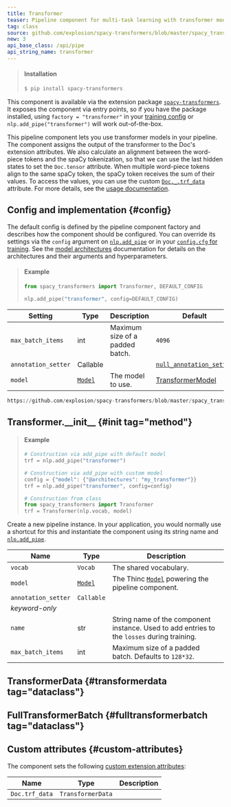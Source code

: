 ```yaml
---
title: Transformer
teaser: Pipeline component for multi-task learning with transformer models
tag: class
source: github.com/explosion/spacy-transformers/blob/master/spacy_transformers/pipeline_component.py
new: 3
api_base_class: /api/pipe
api_string_name: transformer
---
```


> #### Installation
>
> ```bash
> $ pip install spacy-transformers
> ```

<Infobox title="Important note" variant="warning">

This component is available via the extension package
[`spacy-transformers`](https://github.com/explosion/spacy-transformers). It
exposes the component via entry points, so if you have the package installed,
using `factory = "transformer"` in your
[training config](/usage/training#config) or `nlp.add_pipe("transformer")` will
work out-of-the-box.

</Infobox>

This pipeline component lets you use transformer models in your pipeline. The
component assigns the output of the transformer to the Doc's extension
attributes. We also calculate an alignment between the word-piece tokens and the
spaCy tokenization, so that we can use the last hidden states to set the
`Doc.tensor` attribute. When multiple word-piece tokens align to the same spaCy
token, the spaCy token receives the sum of their values. To access the values,
you can use the custom [`Doc._.trf_data`](#custom-attributes) attribute. For
more details, see the [usage documentation](/usage/transformers).

## Config and implementation {#config}

The default config is defined by the pipeline component factory and describes
how the component should be configured. You can override its settings via the
`config` argument on [`nlp.add_pipe`](/api/language#add_pipe) or in your
[`config.cfg` for training](/usage/training#config). See the
[model architectures](/api/architectures) documentation for details on the
architectures and their arguments and hyperparameters.

> #### Example
>
> ```python
> from spacy_transformers import Transformer, DEFAULT_CONFIG
>
> nlp.add_pipe("transformer", config=DEFAULT_CONFIG)
> ```

| Setting             | Type                                       | Description                     | Default                                                             |
| ------------------- | ------------------------------------------ | ------------------------------- | ------------------------------------------------------------------- |
| `max_batch_items`   | int                                        | Maximum size of a padded batch. | `4096`                                                              |
| `annotation_setter` | Callable                                   | <!-- TODO: -->                  | [`null_annotation_setter`](/api/transformer#null_annotation_setter) |
| `model`             | [`Model`](https://thinc.ai/docs/api-model) | The model to use.               | [TransformerModel](/api/architectures#TransformerModel)             |

```python
https://github.com/explosion/spacy-transformers/blob/master/spacy_transformers/pipeline_component.py
```

## Transformer.\_\_init\_\_ {#init tag="method"}

> #### Example
>
> ```python
> # Construction via add_pipe with default model
> trf = nlp.add_pipe("transformer")
>
> # Construction via add_pipe with custom model
> config = {"model": {"@architectures": "my_transformer"}}
> trf = nlp.add_pipe("transformer", config=config)
>
> # Construction from class
> from spacy_transformers import Transformer
> trf = Transformer(nlp.vocab, model)
> ```

Create a new pipeline instance. In your application, you would normally use a
shortcut for this and instantiate the component using its string name and
[`nlp.add_pipe`](/api/language#create_pipe).

| Name                | Type                                       | Description                                                                                 |
| ------------------- | ------------------------------------------ | ------------------------------------------------------------------------------------------- |
| `vocab`             | `Vocab`                                    | The shared vocabulary.                                                                      |
| `model`             | [`Model`](https://thinc.ai/docs/api-model) | The Thinc [`Model`](https://thinc.ai/docs/api-model) powering the pipeline component.       |
| `annotation_setter` | `Callable`                                 | <!-- TODO: -->                                                                              |
| _keyword-only_      |                                            |                                                                                             |
| `name`              | str                                        | String name of the component instance. Used to add entries to the `losses` during training. |
| `max_batch_items`   | int                                        | Maximum size of a padded batch. Defaults to `128*32`.                                       |

<!-- TODO: document rest -->

## TransformerData {#transformerdata tag="dataclass"}

## FullTransformerBatch {#fulltransformerbatch tag="dataclass"}

## Custom attributes {#custom-attributes}

The component sets the following
[custom extension attributes](/usage/processing-pipeline#custom-components-attributes):

| Name           | Type              | Description    |
| -------------- | ----------------- | -------------- |
| `Doc.trf_data` | `TransformerData` | <!-- TODO: --> |
